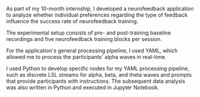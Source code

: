 As part of my 10-month internship, I developed a neurofeedback application to analyze whether individual preferences regarding the type of feedback influence the success rate of neurofeedback training. 

The experimental setup consists of pre- and post-training baseline recordings and five neurofeedback training blocks per session. 

For the application's general processing pipeline, I used YAML, which allowed me to process the participants' alpha waves in real-time. 

I used Python to develop specific nodes for my YAML processing pipeline, such as discrete LSL streams for alpha, beta, and theta waves and prompts that provide participants with instructions. The subsequent data analysis was also written in Python and executed in Jupyter Notebook. 
